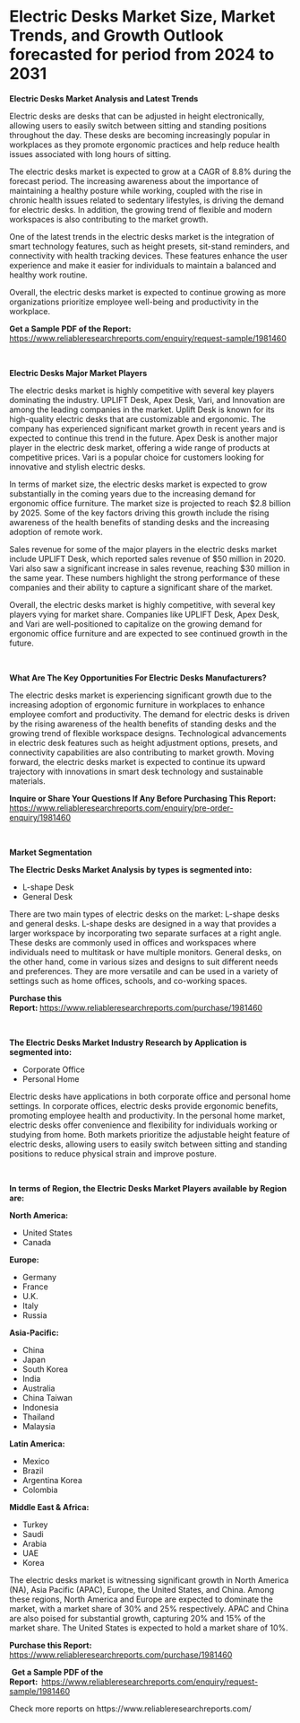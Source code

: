 <p><h1>Electric Desks Market Size, Market Trends, and Growth Outlook forecasted for period from 2024 to 2031</h1></p><p><strong>Electric Desks Market Analysis and Latest Trends</strong></p>
<p><p>Electric desks are desks that can be adjusted in height electronically, allowing users to easily switch between sitting and standing positions throughout the day. These desks are becoming increasingly popular in workplaces as they promote ergonomic practices and help reduce health issues associated with long hours of sitting. </p><p>The electric desks market is expected to grow at a CAGR of 8.8% during the forecast period. The increasing awareness about the importance of maintaining a healthy posture while working, coupled with the rise in chronic health issues related to sedentary lifestyles, is driving the demand for electric desks. In addition, the growing trend of flexible and modern workspaces is also contributing to the market growth.</p><p>One of the latest trends in the electric desks market is the integration of smart technology features, such as height presets, sit-stand reminders, and connectivity with health tracking devices. These features enhance the user experience and make it easier for individuals to maintain a balanced and healthy work routine.</p><p>Overall, the electric desks market is expected to continue growing as more organizations prioritize employee well-being and productivity in the workplace.</p></p>
<p><strong>Get a Sample PDF of the Report:&nbsp;</strong> <a href="https://www.reliableresearchreports.com/enquiry/request-sample/1981460">https://www.reliableresearchreports.com/enquiry/request-sample/1981460</a></p>
<p>&nbsp;</p>
<p><strong>Electric Desks Major Market Players</strong></p>
<p><p>The electric desks market is highly competitive with several key players dominating the industry. UPLIFT Desk, Apex Desk, Vari, and Innovation are among the leading companies in the market. Uplift Desk is known for its high-quality electric desks that are customizable and ergonomic. The company has experienced significant market growth in recent years and is expected to continue this trend in the future. Apex Desk is another major player in the electric desk market, offering a wide range of products at competitive prices. Vari is a popular choice for customers looking for innovative and stylish electric desks.</p><p>In terms of market size, the electric desks market is expected to grow substantially in the coming years due to the increasing demand for ergonomic office furniture. The market size is projected to reach $2.8 billion by 2025. Some of the key factors driving this growth include the rising awareness of the health benefits of standing desks and the increasing adoption of remote work.</p><p>Sales revenue for some of the major players in the electric desks market include UPLIFT Desk, which reported sales revenue of $50 million in 2020. Vari also saw a significant increase in sales revenue, reaching $30 million in the same year. These numbers highlight the strong performance of these companies and their ability to capture a significant share of the market.</p><p>Overall, the electric desks market is highly competitive, with several key players vying for market share. Companies like UPLIFT Desk, Apex Desk, and Vari are well-positioned to capitalize on the growing demand for ergonomic office furniture and are expected to see continued growth in the future.</p></p>
<p>&nbsp;</p>
<p><strong>What Are The Key Opportunities For Electric Desks Manufacturers?</strong></p>
<p><p>The electric desks market is experiencing significant growth due to the increasing adoption of ergonomic furniture in workplaces to enhance employee comfort and productivity. The demand for electric desks is driven by the rising awareness of the health benefits of standing desks and the growing trend of flexible workspace designs. Technological advancements in electric desk features such as height adjustment options, presets, and connectivity capabilities are also contributing to market growth. Moving forward, the electric desks market is expected to continue its upward trajectory with innovations in smart desk technology and sustainable materials.</p></p>
<p><strong>Inquire or Share Your Questions If Any Before Purchasing This Report:</strong> <a href="https://www.reliableresearchreports.com/enquiry/pre-order-enquiry/1981460">https://www.reliableresearchreports.com/enquiry/pre-order-enquiry/1981460</a></p>
<p>&nbsp;</p>
<p><strong>Market Segmentation</strong></p>
<p><strong>The Electric Desks Market Analysis by types is segmented into:</strong></p>
<p><ul><li>L-shape Desk</li><li>General Desk</li></ul></p>
<p><p>There are two main types of electric desks on the market: L-shape desks and general desks. L-shape desks are designed in a way that provides a larger workspace by incorporating two separate surfaces at a right angle. These desks are commonly used in offices and workspaces where individuals need to multitask or have multiple monitors. General desks, on the other hand, come in various sizes and designs to suit different needs and preferences. They are more versatile and can be used in a variety of settings such as home offices, schools, and co-working spaces.</p></p>
<p><strong>Purchase this Report:&nbsp;</strong><a href="https://www.reliableresearchreports.com/purchase/1981460">https://www.reliableresearchreports.com/purchase/1981460</a></p>
<p>&nbsp;</p>
<p><strong>The Electric Desks Market Industry Research by Application is segmented into:</strong></p>
<p><ul><li>Corporate Office</li><li>Personal Home</li></ul></p>
<p><p>Electric desks have applications in both corporate office and personal home settings. In corporate offices, electric desks provide ergonomic benefits, promoting employee health and productivity. In the personal home market, electric desks offer convenience and flexibility for individuals working or studying from home. Both markets prioritize the adjustable height feature of electric desks, allowing users to easily switch between sitting and standing positions to reduce physical strain and improve posture.</p></p>
<p>&nbsp;</p>
<p><strong>In terms of Region, the Electric Desks Market Players available by Region are:</strong></p>
<p>
    <p> <strong> North America: </strong>
        <ul>
            <li>United States</li>
            <li>Canada</li>
        </ul>
        </p> 
    <p> <strong> Europe: </strong>
        <ul>
            <li>Germany</li>
            <li>France</li>
            <li>U.K.</li>
            <li>Italy</li>
            <li>Russia</li>
        </ul>
        </p> 
    <p> <strong> Asia-Pacific: </strong>
        <ul>
            <li>China</li>
            <li>Japan</li>
            <li>South Korea</li>
            <li>India</li>
            <li>Australia</li>
            <li>China Taiwan</li>
            <li>Indonesia</li>
            <li>Thailand</li>
            <li>Malaysia</li>
        </ul>
        </p> 
    <p> <strong> Latin America: </strong>
        <ul>
            <li>Mexico</li>
            <li>Brazil</li>
            <li>Argentina Korea</li>
            <li>Colombia</li>
        </ul>
        </p> 
    <p> <strong> Middle East & Africa: </strong>
        <ul>
            <li>Turkey</li>
            <li>Saudi</li>
            <li>Arabia</li>
            <li>UAE</li>
            <li>Korea</li>
        </ul>
    </p>
    </p>
<p><p>The electric desks market is witnessing significant growth in North America (NA), Asia Pacific (APAC), Europe, the United States, and China. Among these regions, North America and Europe are expected to dominate the market, with a market share of 30% and 25% respectively. APAC and China are also poised for substantial growth, capturing 20% and 15% of the market share. The United States is expected to hold a market share of 10%.</p></p>
<p><strong>Purchase this Report: </strong><a href="https://www.reliableresearchreports.com/purchase/1981460">https://www.reliableresearchreports.com/purchase/1981460</a></p>
<p>&nbsp;<strong>Get a Sample PDF of the Report:&nbsp;&nbsp;</strong><a href="https://www.reliableresearchreports.com/enquiry/request-sample/1981460">https://www.reliableresearchreports.com/enquiry/request-sample/1981460</a></p>
<p><strong></strong></p>
<p>Check more reports on https://www.reliableresearchreports.com/</p>